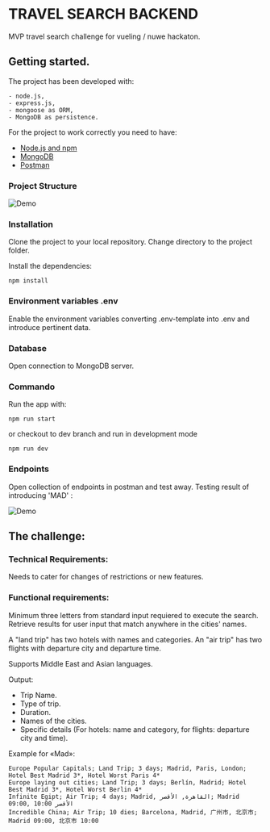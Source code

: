# TRAVEL SEARCH BACKEND

MVP travel search challenge for vueling / nuwe hackaton.

## Getting started.

The project has been developed with:

```
- node.js, 
- express.js, 
- mongoose as ORM, 
- MongoDB as persistence.
````

For the project to work correctly you need to have:

- [Node.js and npm](https://nodejs.org/es/)
- [MongoDB](https://docs.mongodb.com/manual/installation/)
- [Postman](https://www.postman.com/downloads/)

### Project Structure

![Demo](docs/structure.png)

### Installation 

Clone the project to your local repository.
Change directory to the project folder.

Install the dependencies:

```
npm install
```

### Environment variables .env 

Enable the environment variables converting .env-template into .env and introduce pertinent data.

### Database

Open connection to MongoDB server.

### Commando

Run the app with:

```
npm run start
```
or checkout to dev branch and run in development mode

```
npm run dev
```

### Endpoints

Open collection of endpoints in postman and test away.
Testing result of introducing 'MAD' :

![Demo](docs/endpoint.png)

## The challenge:

### Technical Requirements:

Needs to cater for changes of restrictions or new features.

### Functional requirements:

Minimum three letters from standard input requiered to execute the search.
Retrieve results for user input that match anywhere in the cities' names.

A "land trip" has two hotels with names and categories.
An "air trip" has two flights with departure city and departure time.

Supports Middle East and Asian languages.

Output:
- Trip Name.
- Type of trip.
- Duration.
- Names of the cities.
- Specific details (For hotels: name and category, for flights: departure city and time).

Example for «Mad»:

```
Europe Popular Capitals; Land Trip; 3 days; Madrid, Paris, London; Hotel Best Madrid 3*, Hotel Worst Paris 4*
Europe laying out cities; Land Trip; 3 days; Berlín, Madrid; Hotel Best Madrid 3*, Hotel Worst Berlin 4*
Infinite Egipt; Air Trip; 4 days; Madrid, القاهرة, الأقصر; Madrid 09:00, الأقصر 10:00
Incredible China; Air Trip; 10 dies; Barcelona, Madrid, 广州市, 北京市; Madrid 09:00, 北京市 10:00
```
